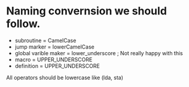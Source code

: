 # Naming convernsion we should follow.

- subroutine = CamelCase
- jump marker = lowerCamelCase
- global varible maker = lower_underscore ; Not really happy with this
- macro = UPPER_UNDERSCORE
- definition = UPPER_UNDERSCORE 

All operators should be lowercase like (lda, sta)